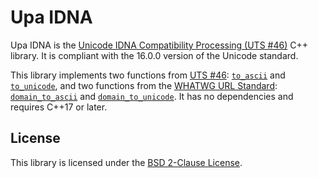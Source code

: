 # Upa IDNA

Upa IDNA is the [Unicode IDNA Compatibility Processing (UTS #46)](https://www.unicode.org/reports/tr46/) C++ library. It is compliant with the 16.0.0 version of the Unicode standard.

This library implements two functions from [UTS #46](https://www.unicode.org/reports/tr46/): [`to_ascii`](https://www.unicode.org/reports/tr46/#ToASCII) and [`to_unicode`](https://www.unicode.org/reports/tr46/#ToUnicode), and two functions from the [WHATWG URL Standard](https://url.spec.whatwg.org/): [`domain_to_ascii`](https://url.spec.whatwg.org/#concept-domain-to-ascii) and [`domain_to_unicode`](https://url.spec.whatwg.org/#concept-domain-to-unicode). It has no dependencies and requires C++17 or later.

## License

This library is licensed under the [BSD 2-Clause License](https://opensource.org/license/bsd-2-clause/).

